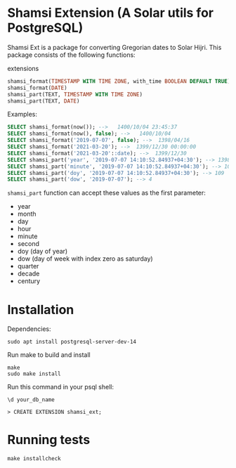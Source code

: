 # Shamsi Extension (A Solar utils for PostgreSQL)
Shamsi Ext is a package for converting Gregorian dates to Solar Hijri.
This package consists of the following functions:

extensions
```sql
shamsi_format(TIMESTAMP WITH TIME ZONE, with_time BOOLEAN DEFAULT TRUE)
shamsi_format(DATE)
shamsi_part(TEXT, TIMESTAMP WITH TIME ZONE)
shamsi_part(TEXT, DATE)
```

Examples:
```sql
SELECT shamsi_format(now()); -->   1400/10/04 23:45:37
SELECT shamsi_format(now(), false); -->   1400/10/04
SELECT shamsi_format('2019-07-07', false); -->  1398/04/16
SELECT shamsi_format('2021-03-20'); -->  1399/12/30 00:00:00
SELECT shamsi_format('2021-03-20'::date); -->  1399/12/30
SELECT shamsi_part('year', '2019-07-07 14:10:52.84937+04:30'); --> 1398
SELECT shamsi_part('minute', '2019-07-07 14:10:52.84937+04:30'); --> 10
SELECT shamsi_part('doy', '2019-07-07 14:10:52.84937+04:30'); --> 109
SELECT shamsi_part('dow', '2019-07-07'); --> 4
```

`shamsi_part` function can accept these values as the first parameter:
* year
* month
* day
* hour
* minute
* second
* doy (day of year)
* dow (day of week with index zero as saturday)
* quarter
* decade
* century

# Installation

Dependencies:
```console
sudo apt install postgresql-server-dev-14
```

Run make to build and install
```console
make
sudo make install
```

Run this command in your psql shell:
```console
\d your_db_name

> CREATE EXTENSION shamsi_ext;
```

# Running tests
```console
make installcheck
```
